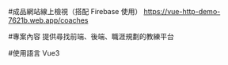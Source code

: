 #成品網站線上檢視（搭配 Firebase 使用）
https://vue-http-demo-7621b.web.app/coaches

#專案內容
提供尋找前端、後端、職涯規劃的教練平台

#使用語言
Vue3
